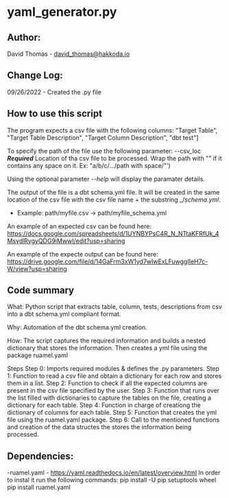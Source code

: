 # yaml_generator.py

## Author:
  David Thomas - david_thomas@hakkoda.io

## Change Log:
  09/26/2022 - Created the .py file

## How to use this script

  The program expects a csv file with the following columns: 
    "Target Table", "Target Table Description", "Target Column Description", "dbt test"] 

  To specify the path of the file use the following parameter:
    --csv_loc **_Required_** Location of tha csv file to be processed. Wrap the path with "" if it contains any space on it. Ex: "a/b/c/.../path with space/"')

  Using the optional parameter _--help_ will display the paramater details.

  The output of the file is a dbt schema.yml file. It will be created in the same location of the csv file with the csv file name + the substring _/_schema.yml_. 
  
  - Example: path/myfile.csv -> path/myfile_schema.yml

  An example of an expected csv can be found here: https://docs.google.com/spreadsheets/d/1UYNBYPsC4R_N_NTtaKFRfUk_4MsvdlRygyQDG9iMwwI/edit?usp=sharing

  An example of the expecte output can be found here: https://drive.google.com/file/d/14GaFrm3xW1yd7wIwExLFuwggIIeH7c-W/view?usp=sharing

## Code summary

  What:
    Python script that extracts table, column, tests, descriptions from csv into a dbt schema.yml compliant format.

  Why:
    Automation of the dbt schema.yml creation. 
 
   How:
    The script captures the required information and builds a nested dictionary that stores the information. Then creates a yml file using the package ruamel.yaml
 
 
   Steps
      Step 0: Imports required modules & defines the .py parameters.
      Step 1: Function to read a csv file and obtain a dictionary for each row and stores them in a list.
      Step 2: Function to check if all the expected columns are present in the csv file specified by the user.
      Step 3: Function that runs over the list filled with dictionaries to capture the tables on the file, 
          creating a dictionary for each table.
      Step 4: Function in charge of creationg the dictionary of columns for each table.
      Step 5: Function that creates the yml file using the ruamel.yaml package.
      Step 6: Call to the mentioned functions and creation of the data structes the stores the information being processed.
 
## Dependencies:
  -ruamel.yaml - https://yaml.readthedocs.io/en/latest/overview.html 
  In order to instal it run the following commands:
    pip install -U pip setuptools wheel
    pip install ruamel.yaml